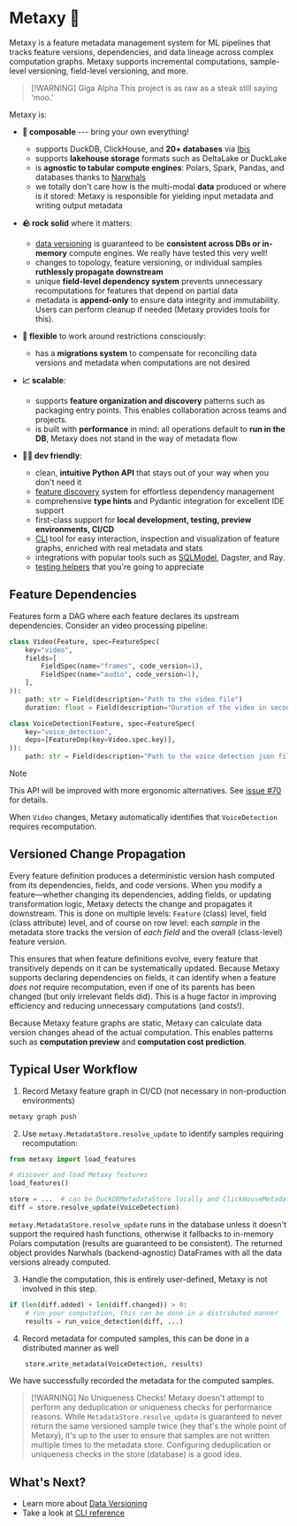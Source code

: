 # Metaxy 🌌

Metaxy is a feature metadata management system for ML pipelines that tracks feature versions, dependencies, and data lineage across complex computation graphs. Metaxy supports incremental computations, sample-level versioning, field-level versioning, and more.

> [!WARNING] Giga Alpha
> This project is as raw as a steak still saying ‘moo.’

Metaxy is:

- **🧩 composable** --- bring your own everything!

    - supports DuckDB, ClickHouse, and **20+ databases** via [Ibis](https://ibis-project.org/)
    - supports **lakehouse storage** formats such as DeltaLake or DuckLake
    - is **agnostic to tabular compute engines**: Polars, Spark, Pandas, and databases thanks to [Narwhals](https://narwhals-dev.github.io/narwhals/)
    - we totally don't care how is the multi-modal **data** produced or where is it stored: Metaxy is responsible for yielding input metadata and writing output metadata

- **🪨 rock solid** where it matters:

    - [data versioning](./learn/data-versioning.md) is guaranteed to be **consistent across DBs or in-memory** compute engines. We really have tested this very well!
    - changes to topology, feature versioning, or individual samples **ruthlessly propagate downstream**
    - unique **field-level dependency system** prevents unnecessary recomputations for features that depend on partial data
    - metadata is **append-only** to ensure data integrity and immutability. Users can perform cleanup if needed (Metaxy provides tools for this).

- **🤸 flexible** to work around restrictions consciously:

    - has a **migrations system** to compensate for reconciling data versions and metadata when computations are not desired

- **📈 scalable**:

    - supports **feature organization and discovery** patterns such as packaging entry points. This enables collaboration across teams and projects.
    - is built with **performance** in mind: all operations default to **run in the DB**, Metaxy does not stand in the way of metadata flow

- **🧑‍💻 dev friendly**:

    - clean, **intuitive Python API** that stays out of your way when you don't need it
    - [feature discovery](./learn/feature-discovery.md) system for effortless dependency management
    - comprehensive **type hints** and Pydantic integration for excellent IDE support
    - first-class support for **local development, testing, preview environments, CI/CD**
    - [CLI](./reference/cli.md) tool for easy interaction, inspection and visualization of feature graphs, enriched with real metadata and stats
    - integrations with popular tools such as [SQLModel](./learn/integrations/sqlmodel.md), Dagster, and Ray.
    - [testing helpers](./learn/testing.md) that you're going to appreciate

## Feature Dependencies

Features form a DAG where each feature declares its upstream dependencies. Consider an video processing pipeline:

```python
class Video(Feature, spec=FeatureSpec(
    key="video",
    fields=[
        FieldSpec(name="frames", code_version=1),
        FieldSpec(name="audio", code_version=1),
    ],
)):
    path: str = Field(description="Path to the video file")
    duration: float = Field(description="Duration of the video in seconds")

class VoiceDetection(Feature, spec=FeatureSpec(
    key="voice_detection",
    deps=[FeatureDep(key=Video.spec.key)],
)):
    path: str = Field(description="Path to the voice detection json file")
```

> [!NOTE]
> This API will be improved with more ergonomic alternatives.
> See [issue #70](https://github.com/anam-org/metaxy/issues/70) for details.

When `Video` changes, Metaxy automatically identifies that `VoiceDetection` requires recomputation.

## Versioned Change Propagation

Every feature definition produces a deterministic version hash computed from its dependencies, fields, and code versions. When you modify a feature—whether changing its dependencies, adding fields, or updating transformation logic, Metaxy detects the change and propagates it downstream. This is done on multiple levels: `Feature` (class) level, field (class attribute) level, and of course on row level: each *sample* in the metadata store tracks the version of *each field* and the overall (class-level) feature version.

This ensures that when feature definitions evolve, every feature that transitively depends on it can be systematically updated. Because Metaxy supports declaring dependencies on fields, it can identify when a feature *does not* require recomputation, even if one of its parents has been changed (but only irrelevant fields did). This is a huge factor in improving efficiency and reducing unnecessary computations (and costs!).

Because Metaxy feature graphs are static, Metaxy can calculate data version changes ahead of the actual computation. This enables patterns such as **computation preview** and **computation cost prediction**.

## Typical User Workflow

1. Record Metaxy feature graph in CI/CD (not necessary in non-production environments)

```bash
metaxy graph push
```

2. Use `metaxy.MetadataStore.resolve_update` to identify samples requiring recomputation:

```py
from metaxy import load_features

# discover and load Metaxy features
load_features()

store = ...  # can be DuckDBMetadataStore locally and ClickHouseMetadataStore in production
diff = store.resolve_update(VoiceDetection)
```

`metaxy.MetadataStore.resolve_update` runs in the database unless it doesn't support the required hash functions, otherwise it fallbacks to in-memory Polars computation (results are guaranteed to be consistent). The returned object provides Narwhals (backend-agnostic) DataFrames with all the data versions already computed.

3. Handle the computation, this is entirely user-defined, Metaxy is not involved in this step.

```py
if (len(diff.added) + len(diff.changed)) > 0:
    # run your computation, this can be done in a distributed manner
    results = run_voice_detection(diff, ...)
```


4. Record metadata for computed samples, this can be done in a distributed manner as well

```py
    store.write_metadata(VoiceDetection, results)
```

We have successfully recorded the metadata for the computed samples.

> [!WARNING] No Uniqueness Checks!
> Metaxy doesn't attempt to perform any deduplication or uniqueness checks for performance reasons. While `MetadataStore.resolve_update` is guaranteed to never return the same versioned sample twice (hey that's the whole point of Metaxy), it's up to the user to ensure that samples are not written multiple times to the metadata store. Configuring deduplication or uniqueness checks in the store (database) is a good idea.

## What's Next?

- Learn more about [Data Versioning](./learn/data-versioning.md)
- Take a look at [CLI reference](./reference/cli.md)
